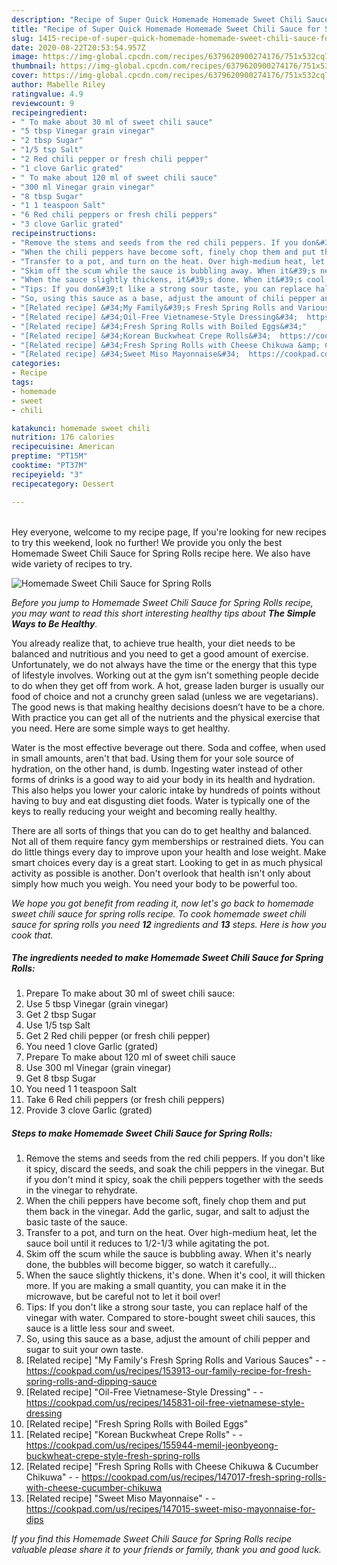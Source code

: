```yaml
---
description: "Recipe of Super Quick Homemade Homemade Sweet Chili Sauce for Spring Rolls"
title: "Recipe of Super Quick Homemade Homemade Sweet Chili Sauce for Spring Rolls"
slug: 1415-recipe-of-super-quick-homemade-homemade-sweet-chili-sauce-for-spring-rolls
date: 2020-08-22T20:53:54.957Z
image: https://img-global.cpcdn.com/recipes/6379620900274176/751x532cq70/homemade-sweet-chili-sauce-for-spring-rolls-recipe-main-photo.jpg
thumbnail: https://img-global.cpcdn.com/recipes/6379620900274176/751x532cq70/homemade-sweet-chili-sauce-for-spring-rolls-recipe-main-photo.jpg
cover: https://img-global.cpcdn.com/recipes/6379620900274176/751x532cq70/homemade-sweet-chili-sauce-for-spring-rolls-recipe-main-photo.jpg
author: Mabelle Riley
ratingvalue: 4.9
reviewcount: 9
recipeingredient:
- " To make about 30 ml of sweet chili sauce"
- "5 tbsp Vinegar grain vinegar"
- "2 tbsp Sugar"
- "1/5 tsp Salt"
- "2 Red chili pepper or fresh chili pepper"
- "1 clove Garlic grated"
- " To make about 120 ml of sweet chili sauce"
- "300 ml Vinegar grain vinegar"
- "8 tbsp Sugar"
- "1 1 teaspoon Salt"
- "6 Red chili peppers or fresh chili peppers"
- "3 clove Garlic grated"
recipeinstructions:
- "Remove the stems and seeds from the red chili peppers. If you don&#39;t like it spicy, discard the seeds, and soak the chili peppers in the vinegar. But if you don&#39;t mind it spicy, soak the chili peppers together with the seeds in the vinegar to rehydrate."
- "When the chili peppers have become soft, finely chop them and put them back in the vinegar. Add the garlic, sugar, and salt to adjust the basic taste of the sauce."
- "Transfer to a pot, and turn on the heat. Over high-medium heat, let the sauce boil until it reduces to 1/2-1/3 while agitating the pot."
- "Skim off the scum while the sauce is bubbling away. When it&#39;s nearly done, the bubbles will become bigger, so watch it carefully..."
- "When the sauce slightly thickens, it&#39;s done. When it&#39;s cool, it will thicken more. If you are making a small quantity, you can make it in the microwave, but be careful not to let it boil over!"
- "Tips: If you don&#39;t like a strong sour taste, you can replace half of the vinegar with water. Compared to store-bought sweet chili sauces, this sauce is a little less sour and sweet."
- "So, using this sauce as a base, adjust the amount of chili pepper and sugar to suit your own taste."
- "[Related recipe] &#34;My Family&#39;s Fresh Spring Rolls and Various Sauces&#34;  https://cookpad.com/us/recipes/153913-our-family-recipe-for-fresh-spring-rolls-and-dipping-sauce"
- "[Related recipe] &#34;Oil-Free Vietnamese-Style Dressing&#34;  https://cookpad.com/us/recipes/145831-oil-free-vietnamese-style-dressing"
- "[Related recipe] &#34;Fresh Spring Rolls with Boiled Eggs&#34;"
- "[Related recipe] &#34;Korean Buckwheat Crepe Rolls&#34;  https://cookpad.com/us/recipes/155944-memil-jeonbyeong-buckwheat-crepe-style-fresh-spring-rolls"
- "[Related recipe] &#34;Fresh Spring Rolls with Cheese Chikuwa &amp; Cucumber Chikuwa&#34;  https://cookpad.com/us/recipes/147017-fresh-spring-rolls-with-cheese-cucumber-chikuwa"
- "[Related recipe] &#34;Sweet Miso Mayonnaise&#34;  https://cookpad.com/us/recipes/147015-sweet-miso-mayonnaise-for-dips"
categories:
- Recipe
tags:
- homemade
- sweet
- chili

katakunci: homemade sweet chili 
nutrition: 176 calories
recipecuisine: American
preptime: "PT15M"
cooktime: "PT37M"
recipeyield: "3"
recipecategory: Dessert

---
```

<br>
Hey everyone, welcome to my recipe page, If you're looking for new recipes to try this weekend, look no further! We provide you only the best Homemade Sweet Chili Sauce for Spring Rolls recipe here. We also have wide variety of recipes to try.
<br>


![Homemade Sweet Chili Sauce for Spring Rolls](https://img-global.cpcdn.com/recipes/6379620900274176/751x532cq70/homemade-sweet-chili-sauce-for-spring-rolls-recipe-main-photo.jpg)

<i>Before you jump to Homemade Sweet Chili Sauce for Spring Rolls recipe, you may want to read this short interesting healthy tips about <strong>The Simple Ways to Be Healthy</strong>.</i>

You already realize that, to achieve true health, your diet needs to be balanced and nutritious and you need to get a good amount of exercise. Unfortunately, we do not always have the time or the energy that this type of lifestyle involves. Working out at the gym isn't something people decide to do when they get off from work. A hot, grease laden burger is usually our food of choice and not a crunchy green salad (unless we are vegetarians). The good news is that making healthy decisions doesn’t have to be a chore. With practice you can get all of the nutrients and the physical exercise that you need. Here are some simple ways to get healthy.

Water is the most effective beverage out there. Soda and coffee, when used in small amounts, aren't that bad. Using them for your sole source of hydration, on the other hand, is dumb. Ingesting water instead of other forms of drinks is a good way to aid your body in its health and hydration. This also helps you lower your caloric intake by hundreds of points without having to buy and eat disgusting diet foods. Water is typically one of the keys to really reducing your weight and becoming really healthy.

There are all sorts of things that you can do to get healthy and balanced. Not all of them require fancy gym memberships or restrained diets. You can do little things every day to improve upon your health and lose weight. Make smart choices every day is a great start. Looking to get in as much physical activity as possible is another. Don't overlook that health isn't only about simply how much you weigh. You need your body to be powerful too. 


<i>We hope you got benefit from reading it, now let's go back to homemade sweet chili sauce for spring rolls recipe. To cook homemade sweet chili sauce for spring rolls you need <strong>12</strong> ingredients and <strong>13</strong> steps. Here is how you cook that.
</i>

##### The ingredients needed to make Homemade Sweet Chili Sauce for Spring Rolls:

1. Prepare  To make about 30 ml of sweet chili sauce:
1. Use 5 tbsp Vinegar (grain vinegar)
1. Get 2 tbsp Sugar
1. Use 1/5 tsp Salt
1. Get 2 Red chili pepper (or fresh chili pepper)
1. You need 1 clove Garlic (grated)
1. Prepare  To make about 120 ml of sweet chili sauce
1. Use 300 ml Vinegar (grain vinegar)
1. Get 8 tbsp Sugar
1. You need 1 1 teaspoon Salt
1. Take 6 Red chili peppers (or fresh chili peppers)
1. Provide 3 clove Garlic (grated)


##### Steps to make Homemade Sweet Chili Sauce for Spring Rolls:

1. Remove the stems and seeds from the red chili peppers. If you don&#39;t like it spicy, discard the seeds, and soak the chili peppers in the vinegar. But if you don&#39;t mind it spicy, soak the chili peppers together with the seeds in the vinegar to rehydrate.
1. When the chili peppers have become soft, finely chop them and put them back in the vinegar. Add the garlic, sugar, and salt to adjust the basic taste of the sauce.
1. Transfer to a pot, and turn on the heat. Over high-medium heat, let the sauce boil until it reduces to 1/2-1/3 while agitating the pot.
1. Skim off the scum while the sauce is bubbling away. When it&#39;s nearly done, the bubbles will become bigger, so watch it carefully...
1. When the sauce slightly thickens, it&#39;s done. When it&#39;s cool, it will thicken more. If you are making a small quantity, you can make it in the microwave, but be careful not to let it boil over!
1. Tips: If you don&#39;t like a strong sour taste, you can replace half of the vinegar with water. Compared to store-bought sweet chili sauces, this sauce is a little less sour and sweet.
1. So, using this sauce as a base, adjust the amount of chili pepper and sugar to suit your own taste.
1. [Related recipe] &#34;My Family&#39;s Fresh Spring Rolls and Various Sauces&#34; -  - https://cookpad.com/us/recipes/153913-our-family-recipe-for-fresh-spring-rolls-and-dipping-sauce
1. [Related recipe] &#34;Oil-Free Vietnamese-Style Dressing&#34; -  - https://cookpad.com/us/recipes/145831-oil-free-vietnamese-style-dressing
1. [Related recipe] &#34;Fresh Spring Rolls with Boiled Eggs&#34;
1. [Related recipe] &#34;Korean Buckwheat Crepe Rolls&#34; -  - https://cookpad.com/us/recipes/155944-memil-jeonbyeong-buckwheat-crepe-style-fresh-spring-rolls
1. [Related recipe] &#34;Fresh Spring Rolls with Cheese Chikuwa &amp; Cucumber Chikuwa&#34; -  - https://cookpad.com/us/recipes/147017-fresh-spring-rolls-with-cheese-cucumber-chikuwa
1. [Related recipe] &#34;Sweet Miso Mayonnaise&#34; -  - https://cookpad.com/us/recipes/147015-sweet-miso-mayonnaise-for-dips


<i>If you find this Homemade Sweet Chili Sauce for Spring Rolls recipe valuable please share it to your friends or family, thank you and good luck.</i>
